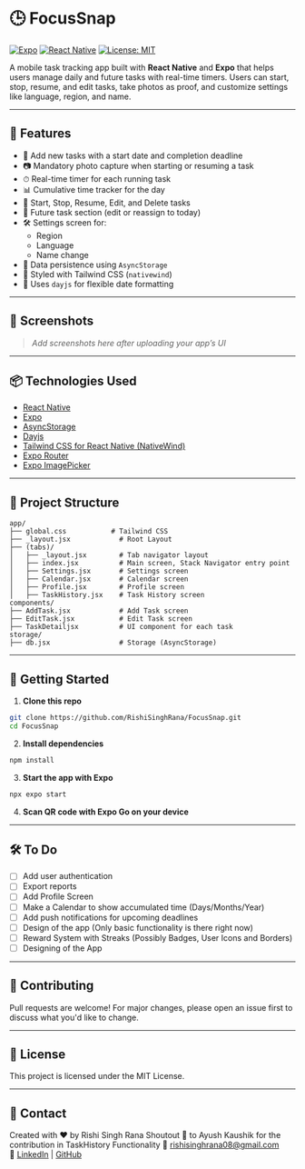# 🕒 FocusSnap

[![Expo](https://img.shields.io/badge/Expo-000020?logo=expo&logoColor=white)](https://expo.dev/)
[![React Native](https://img.shields.io/badge/React_Native-20232a?logo=react&logoColor=61DAFB)](https://reactnative.dev/)
[![License: MIT](https://img.shields.io/badge/License-MIT-yellow.svg)](https://opensource.org/licenses/MIT)

A mobile task tracking app built with **React Native** and **Expo** that helps users manage daily and future tasks with real-time timers. Users can start, stop, resume, and edit tasks, take photos as proof, and customize settings like language, region, and name.

---

## 🚀 Features

- 📝 Add new tasks with a start date and completion deadline
- 📷 Mandatory photo capture when starting or resuming a task
- ⏱ Real-time timer for each running task
- 📊 Cumulative time tracker for the day
- 🔄 Start, Stop, Resume, Edit, and Delete tasks
- 📆 Future task section (edit or reassign to today)
- 🛠 Settings screen for:
  - Region
  - Language
  - Name change
- 💾 Data persistence using `AsyncStorage`
- 🎨 Styled with Tailwind CSS (`nativewind`)
- 📅 Uses `dayjs` for flexible date formatting

---

## 📸 Screenshots

> _Add screenshots here after uploading your app’s UI_

---

## 📦 Technologies Used

- [React Native](https://reactnative.dev/)
- [Expo](https://expo.dev/)
- [AsyncStorage](https://react-native-async-storage.github.io/async-storage/)
- [Dayjs](https://day.js.org/)
- [Tailwind CSS for React Native (NativeWind)](https://www.nativewind.dev/)
- [Expo Router](https://expo.github.io/router/docs)
- [Expo ImagePicker](https://docs.expo.dev/versions/latest/sdk/imagepicker/)

---

## 🧠 Project Structure

```
app/
├── global.css           # Tailwind CSS
├── _layout.jsx            # Root Layout
├── (tabs)/
│   ├── _layout.jsx        # Tab navigator layout
│   ├── index.jsx          # Main screen, Stack Navigator entry point
│   ├── Settings.jsx       # Settings screen
│   ├── Calendar.jsx       # Calendar screen
│   ├── Profile.jsx        # Profile screen
│   ├── TaskHistory.jsx    # Task History screen
components/
├── AddTask.jsx            # Add Task screen
├── EditTask.jsx           # Edit Task screen
├── TaskDetailjsx          # UI component for each task
storage/
├── db.jsx                 # Storage (AsyncStorage)
```

---

## 📲 Getting Started

1. **Clone this repo**  
```bash
git clone https://github.com/RishiSinghRana/FocusSnap.git
cd FocusSnap
```

2. **Install dependencies**  
```bash
npm install
```

3. **Start the app with Expo**  
```bash
npx expo start
```

4. **Scan QR code with Expo Go on your device**

---

## 🛠 To Do

- [ ] Add user authentication
- [ ] Export reports
- [ ] Add Profile Screen
- [ ] Make a Calendar to show accumulated time (Days/Months/Year)
- [ ] Add push notifications for upcoming deadlines
- [ ] Design of the app (Only basic functionality is there right now)
- [ ] Reward System with Streaks (Possibly Badges, User Icons and Borders)
- [ ] Designing of the App

---

## 🙌 Contributing

Pull requests are welcome! For major changes, please open an issue first to discuss what you'd like to change.

---

## 📄 License

This project is licensed under the MIT License.

---

## 💬 Contact

Created with ❤️ by Rishi Singh Rana
Shoutout 🎉 to Ayush Kaushik for the contribution in TaskHistory Functionality
📧 rishisinghrana08@gmail.com  
🔗 [LinkedIn](https://www.linkedin.com/in/rishi-singh-rana-43ab78288) | [GitHub](https://github.com/RishiSinghRana)
